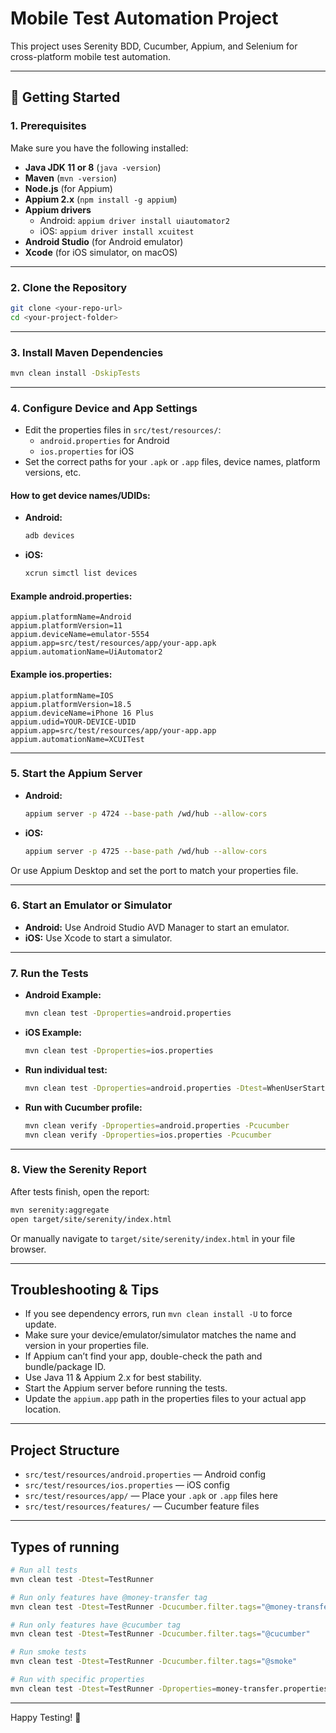 # Mobile Test Automation Project

This project uses Serenity BDD, Cucumber, Appium, and Selenium for cross-platform mobile test automation.

---

## 🚀 Getting Started

### 1. Prerequisites
Make sure you have the following installed:
- **Java JDK 11 or 8** (`java -version`)
- **Maven** (`mvn -version`)
- **Node.js** (for Appium)
- **Appium 2.x** (`npm install -g appium`)
- **Appium drivers**
  - Android: `appium driver install uiautomator2`
  - iOS: `appium driver install xcuitest`
- **Android Studio** (for Android emulator)
- **Xcode** (for iOS simulator, on macOS)

---

### 2. Clone the Repository
```sh
git clone <your-repo-url>
cd <your-project-folder>
```

---

### 3. Install Maven Dependencies
```sh
mvn clean install -DskipTests
```

---

### 4. Configure Device and App Settings
- Edit the properties files in `src/test/resources/`:
  - `android.properties` for Android
  - `ios.properties` for iOS
- Set the correct paths for your `.apk` or `.app` files, device names, platform versions, etc.

#### **How to get device names/UDIDs:**
- **Android:**
  ```sh
  adb devices
  ```
- **iOS:**
  ```sh
  xcrun simctl list devices
  ```

#### **Example android.properties:**
```
appium.platformName=Android
appium.platformVersion=11
appium.deviceName=emulator-5554
appium.app=src/test/resources/app/your-app.apk
appium.automationName=UiAutomator2
```

#### **Example ios.properties:**
```
appium.platformName=IOS
appium.platformVersion=18.5
appium.deviceName=iPhone 16 Plus
appium.udid=YOUR-DEVICE-UDID
appium.app=src/test/resources/app/your-app.app
appium.automationName=XCUITest
```

---

### 5. Start the Appium Server
- **Android:**
  ```sh
  appium server -p 4724 --base-path /wd/hub --allow-cors
  ```
- **iOS:**
  ```sh
  appium server -p 4725 --base-path /wd/hub --allow-cors
  ```
Or use Appium Desktop and set the port to match your properties file.

---

### 6. Start an Emulator or Simulator
- **Android:** Use Android Studio AVD Manager to start an emulator.
- **iOS:** Use Xcode to start a simulator.

---

### 7. Run the Tests
- **Android Example:**
  ```sh
  mvn clean test -Dproperties=android.properties
  ```
- **iOS Example:**
  ```sh
  mvn clean test -Dproperties=ios.properties
  ```
- **Run individual test:**
  ```sh
  mvn clean test -Dproperties=android.properties -Dtest=WhenUserStartAppStory
  ```
- **Run with Cucumber profile:**
  ```sh
  mvn clean verify -Dproperties=android.properties -Pcucumber
  mvn clean verify -Dproperties=ios.properties -Pcucumber
  ```

---

### 8. View the Serenity Report
After tests finish, open the report:
```sh
mvn serenity:aggregate
open target/site/serenity/index.html
```
Or manually navigate to `target/site/serenity/index.html` in your file browser.

---

## Troubleshooting & Tips
- If you see dependency errors, run `mvn clean install -U` to force update.
- Make sure your device/emulator/simulator matches the name and version in your properties file.
- If Appium can’t find your app, double-check the path and bundle/package ID.
- Use Java 11 & Appium 2.x for best stability.
- Start the Appium server before running the tests.
- Update the `appium.app` path in the properties files to your actual app location.

---

## Project Structure
- `src/test/resources/android.properties` — Android config
- `src/test/resources/ios.properties` — iOS config
- `src/test/resources/app/` — Place your `.apk` or `.app` files here
- `src/test/resources/features/` — Cucumber feature files

---

## Types of running
```bash
# Run all tests
mvn clean test -Dtest=TestRunner

# Run only features have @money-transfer tag
mvn clean test -Dtest=TestRunner -Dcucumber.filter.tags="@money-transfer"

# Run only features have @cucumber tag
mvn clean test -Dtest=TestRunner -Dcucumber.filter.tags="@cucumber"

# Run smoke tests
mvn clean test -Dtest=TestRunner -Dcucumber.filter.tags="@smoke"

# Run with specific properties
mvn clean test -Dtest=TestRunner -Dproperties=money-transfer.properties
```
---

Happy Testing! 🚀 